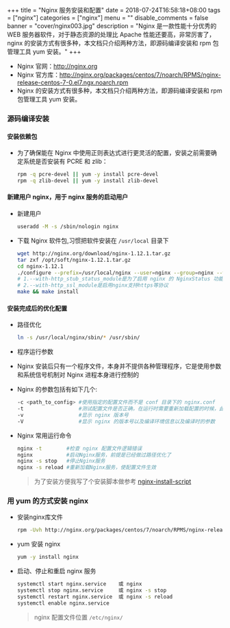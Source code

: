+++
title = "Nginx 服务安装和配置"
date = 2018-07-24T16:58:18+08:00
tags = ["nginx"]
categories = ["nginx"]
menu = ""
disable_comments = false
banner = "cover/nginx003.jpg"
description = "Nginx 是一款性能十分优秀的 WEB 服务器软件，对于静态资源的处理比 Apache 性能还要高，非常厉害了，nginx 的安装方式有很多种，本文档只介绍两种方法，即源码编译安装和 rpm 包管理工具 yum 安装。"
+++

- Nginx 官网：<http://nginx.org>
- Nginx 官方库：<http://nginx.org/packages/centos/7/noarch/RPMS/nginx-release-centos-7-0.el7.ngx.noarch.rpm>
- Nginx 的安装方式有很多种，本文档只介绍两种方法，即源码编译安装和 rpm 包管理工具 yum 安装。

### 源码编译安装

#### 安装依赖包
- 为了确保能在 Nginx 中使用正则表达式进行更灵活的配置，安装之前需要确定系统是否安装有 PCRE 和 zlib：
  
  ```bash
  rpm -q pcre-devel || yum -y install pcre-devel
  rpm -q zlib-devel || yum -y install zlib-devel
  ```

#### 新建用户 nginx，用于 nginx 服务的启动用户
- 新建用户
  
  ```bash
  useradd -M -s /sbin/nologin nginx
  ```

- 下载 Nginx 软件包,习惯把软件安装在 `/usr/local` 目录下
  
  ```bash
  wget http://nginx.org/download/nginx-1.12.1.tar.gz
  tar zxf /opt/soft/nginx-1.12.1.tar.gz
  cd nginx-1.12.1
  ./configure --prefix=/usr/local/nginx --user=nginx --group=nginx --with-http_stub_status_module --with-http_ssl_module
  # 1.--with-http_stub_status_module是为了启用 nginx 的 NginxStatus 功能，用来监控 Nginx 的当前状态
  # 2.--with-http_ssl_module是启用nginx支持https等协议
  make && make install
  ```

#### 安装完成后的优化配置
- 路径优化
  
  ```bash
  ln -s /usr/local/nginx/sbin/* /usr/sbin/
  ```

- 程序运行参数
- Nginx 安装后只有一个程序文件，本身并不提供各种管理程序，它是使用参数和系统信号机制对 Nginx 进程本身进行控制的
- Nginx 的参数包括有如下几个:
  
  ```bash
  -c <path_to_config> #使用指定的配置文件而不是 conf 目录下的 nginx.conf
  -t                  #测试配置文件是否正确，在运行时需要重新加载配置的时候，此命令非常重要，用来检测所修改的配置文件是否有语法错误
  -v                  #显示 nginx 版本号
  -V                  #显示 nginx 的版本号以及编译环境信息以及编译时的参数
  ```

- Nginx 常用运行命令
  
  ```bash
  nginx -t        #检查 nginx 配置文件逻辑错误
  nginx           #启动Nginx服务，前提是已经做过路径优化了
  nginx -s stop   #停止Nginx服务
  nginx -s reload #重新加载Nginx服务，使配置文件生效
  ```

  > 为了安装方便我写了个安装脚本做参考 [nginx-install-script](https://github.com/yeaheo/hello.linux/blob/master/Shell/nginx_install.sh)

### 用 yum 的方式安装 nginx
- 安装nginx库文件
  
  ```bash
  rpm -Uvh http://nginx.org/packages/centos/7/noarch/RPMS/nginx-release-centos-7-0.el7.ngx.noarch.rpm
  ```

- yum 安装 nginx
  
  ```bash
  yum -y install nginx
  ```

- 启动、停止和重启 nginx 服务
  
  ```bash
  systemctl start nginx.service    或 nginx
  systemctl stop nginx.service     或 nginx -s stop
  systemctl restart nginx.service  或 nginx -s reload
  systemctl enable nginx.service
  ```

  > nginx 配置文件位置 `/etc/nginx/`

